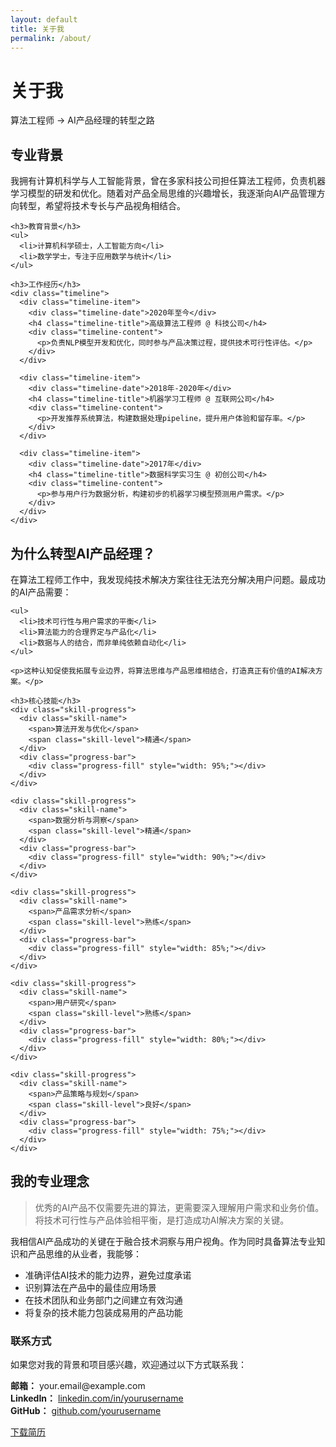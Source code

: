 ```yaml
---
layout: default
title: 关于我
permalink: /about/
---
```


<div class="banner">
  <h1>关于我</h1>
  <p>算法工程师 → AI产品经理的转型之路</p>
</div>

<div class="two-column">
  <div>
    <h2>专业背景</h2>
    <p>我拥有计算机科学与人工智能背景，曾在多家科技公司担任算法工程师，负责机器学习模型的研发和优化。随着对产品全局思维的兴趣增长，我逐渐向AI产品管理方向转型，希望将技术专长与产品视角相结合。</p>
    
    <h3>教育背景</h3>
    <ul>
      <li>计算机科学硕士，人工智能方向</li>
      <li>数学学士，专注于应用数学与统计</li>
    </ul>
    
    <h3>工作经历</h3>
    <div class="timeline">
      <div class="timeline-item">
        <div class="timeline-date">2020年至今</div>
        <h4 class="timeline-title">高级算法工程师 @ 科技公司</h4>
        <div class="timeline-content">
          <p>负责NLP模型开发和优化，同时参与产品决策过程，提供技术可行性评估。</p>
        </div>
      </div>
      
      <div class="timeline-item">
        <div class="timeline-date">2018年-2020年</div>
        <h4 class="timeline-title">机器学习工程师 @ 互联网公司</h4>
        <div class="timeline-content">
          <p>开发推荐系统算法，构建数据处理pipeline，提升用户体验和留存率。</p>
        </div>
      </div>
      
      <div class="timeline-item">
        <div class="timeline-date">2017年</div>
        <h4 class="timeline-title">数据科学实习生 @ 初创公司</h4>
        <div class="timeline-content">
          <p>参与用户行为数据分析，构建初步的机器学习模型预测用户需求。</p>
        </div>
      </div>
    </div>
  </div>
  
  <div>
    <h2>为什么转型AI产品经理？</h2>
    <p>在算法工程师工作中，我发现纯技术解决方案往往无法充分解决用户问题。最成功的AI产品需要：</p>
    
    <ul>
      <li>技术可行性与用户需求的平衡</li>
      <li>算法能力的合理界定与产品化</li>
      <li>数据与人的结合，而非单纯依赖自动化</li>
    </ul>
    
    <p>这种认知促使我拓展专业边界，将算法思维与产品思维相结合，打造真正有价值的AI解决方案。</p>
    
    <h3>核心技能</h3>
    <div class="skill-progress">
      <div class="skill-name">
        <span>算法开发与优化</span>
        <span class="skill-level">精通</span>
      </div>
      <div class="progress-bar">
        <div class="progress-fill" style="width: 95%;"></div>
      </div>
    </div>
    
    <div class="skill-progress">
      <div class="skill-name">
        <span>数据分析与洞察</span>
        <span class="skill-level">精通</span>
      </div>
      <div class="progress-bar">
        <div class="progress-fill" style="width: 90%;"></div>
      </div>
    </div>
    
    <div class="skill-progress">
      <div class="skill-name">
        <span>产品需求分析</span>
        <span class="skill-level">熟练</span>
      </div>
      <div class="progress-bar">
        <div class="progress-fill" style="width: 85%;"></div>
      </div>
    </div>
    
    <div class="skill-progress">
      <div class="skill-name">
        <span>用户研究</span>
        <span class="skill-level">熟练</span>
      </div>
      <div class="progress-bar">
        <div class="progress-fill" style="width: 80%;"></div>
      </div>
    </div>
    
    <div class="skill-progress">
      <div class="skill-name">
        <span>产品策略与规划</span>
        <span class="skill-level">良好</span>
      </div>
      <div class="progress-bar">
        <div class="progress-fill" style="width: 75%;"></div>
      </div>
    </div>
  </div>
</div>

<div class="feature-section">
  <h2>我的专业理念</h2>
  <blockquote>
    优秀的AI产品不仅需要先进的算法，更需要深入理解用户需求和业务价值。将技术可行性与产品体验相平衡，是打造成功AI解决方案的关键。
  </blockquote>
  
  <p>我相信AI产品成功的关键在于融合技术洞察与用户视角。作为同时具备算法专业知识和产品思维的从业者，我能够：</p>
  
  <ul>
    <li>准确评估AI技术的能力边界，避免过度承诺</li>
    <li>识别算法在产品中的最佳应用场景</li>
    <li>在技术团队和业务部门之间建立有效沟通</li>
    <li>将复杂的技术能力包装成易用的产品功能</li>
  </ul>
</div>

<div class="card">
  <h3>联系方式</h3>
  <p>如果您对我的背景和项目感兴趣，欢迎通过以下方式联系我：</p>
  <p>
    <strong>邮箱：</strong> your.email@example.com<br>
    <strong>LinkedIn：</strong> <a href="https://linkedin.com/in/yourusername">linkedin.com/in/yourusername</a><br>
    <strong>GitHub：</strong> <a href="https://github.com/yourusername">github.com/yourusername</a>
  </p>
  <a href="/assets/files/resume.pdf" class="btn">下载简历</a>
</div> 